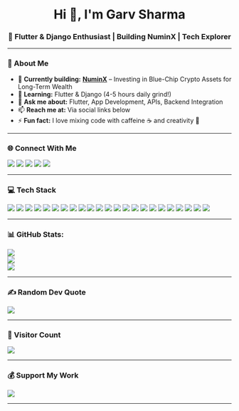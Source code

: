 <h1 align="center">Hi 👋, I'm Garv Sharma</h1>
<h3 align="center">🚀 Flutter & Django Enthusiast | Building NuminX | Tech Explorer</h3>

---

### 💫 About Me
- 🔭 **Currently building:** [**NuminX**](#) – Investing in Blue-Chip Crypto Assets for Long-Term Wealth
- 🌱 **Learning:** Flutter & Django (4-5 hours daily grind!)  
- 💬 **Ask me about:** Flutter, App Development, APIs, Backend Integration  
- 📫 **Reach me at:** Via social links below  
- ⚡ **Fun fact:** I love mixing code with caffeine ☕ and creativity 🎨  

---

### 🌐 Connect With Me  
<p align="left">
<a href="https://behance.net/garvsharmxa" target="_blank"><img src="https://img.shields.io/badge/Behance-1769ff?style=for-the-badge&logo=behance&logoColor=white"/></a>
<a href="https://instagram.com/garvsharmxa" target="_blank"><img src="https://img.shields.io/badge/Instagram-E4405F?style=for-the-badge&logo=instagram&logoColor=white"/></a>
<a href="https://linkedin.com/in/garvsharmxa" target="_blank"><img src="https://img.shields.io/badge/LinkedIn-0A66C2?style=for-the-badge&logo=linkedin&logoColor=white"/></a>
<a href="https://twitter.com/garvsharmxa_" target="_blank"><img src="https://img.shields.io/badge/Twitter-1DA1F2?style=for-the-badge&logo=twitter&logoColor=white"/></a>
<a href="https://youtube.com/@@garv8342" target="_blank"><img src="https://img.shields.io/badge/YouTube-FF0000?style=for-the-badge&logo=youtube&logoColor=white"/></a>
</p>

---

### 💻 Tech Stack
<p>
  <img src="https://img.shields.io/badge/C-%2300599C.svg?style=for-the-badge&logo=c&logoColor=white"/>
  <img src="https://img.shields.io/badge/C++-%2300599C.svg?style=for-the-badge&logo=c%2B%2B&logoColor=white"/>
  <img src="https://img.shields.io/badge/Dart-%230175C2.svg?style=for-the-badge&logo=dart&logoColor=white"/>
  <img src="https://img.shields.io/badge/Python-3670A0?style=for-the-badge&logo=python&logoColor=ffdd54"/>
  <img src="https://img.shields.io/badge/Java-%23ED8B00.svg?style=for-the-badge&logo=java&logoColor=white"/>
  <img src="https://img.shields.io/badge/Flutter-%2302569B.svg?style=for-the-badge&logo=Flutter&logoColor=white"/>
  <img src="https://img.shields.io/badge/Django-%23092E20.svg?style=for-the-badge&logo=django&logoColor=white"/>
  <img src="https://img.shields.io/badge/DjangoREST-ff1709?style=for-the-badge&logo=django&logoColor=white&labelColor=gray"/>
  <img src="https://img.shields.io/badge/Firebase-%23039BE5.svg?style=for-the-badge&logo=firebase"/>
  <img src="https://img.shields.io/badge/iOS-%2320232a.svg?style=for-the-badge&logo=apple&logoColor=white"/>
  <img src="https://img.shields.io/badge/Android-%2320232a.svg?style=for-the-badge&logo=android&logoColor=a4c639"/>
  <img src="https://img.shields.io/badge/Unity-%2320232a.svg?style=for-the-badge&logo=unity&logoColor=white"/>
  <img src="https://img.shields.io/badge/Unreal-%2320232a.svg?style=for-the-badge&logo=unreal-engine&logoColor=white"/>
  <img src="https://img.shields.io/badge/SQLite-%2307405e.svg?style=for-the-badge&logo=sqlite&logoColor=white"/>
  <img src="https://img.shields.io/badge/MySQL-%2300f.svg?style=for-the-badge&logo=mysql&logoColor=white"/>
  <img src="https://img.shields.io/badge/HTML5-%23E34F26.svg?style=for-the-badge&logo=html5&logoColor=white"/>
  <img src="https://img.shields.io/badge/Canva-%2300C4CC.svg?style=for-the-badge&logo=canva&logoColor=white"/>
  <img src="https://img.shields.io/badge/Dribbble-EA4C89?style=for-the-badge&logo=dribbble&logoColor=white"/>
  <img src="https://img.shields.io/badge/Figma-%23F24E1E.svg?style=for-the-badge&logo=figma&logoColor=white"/>
  <img src="https://img.shields.io/badge/Blender-%23F5792A.svg?style=for-the-badge&logo=blender&logoColor=white"/>
  <img src="https://img.shields.io/badge/Arduino-00979D?style=for-the-badge&logo=Arduino&logoColor=white"/>
  <img src="https://img.shields.io/badge/Postman-FF6C37?style=for-the-badge&logo=postman&logoColor=white"/>
  <img src="https://img.shields.io/badge/Notion-000000?style=for-the-badge&logo=notion&logoColor=white"/>
</p>

---

### 📊 GitHub Stats:
<p align="left">
  <img src="https://github-readme-stats.vercel.app/api?username=garvsharmxa&theme=dark&hide_border=false&include_all_commits=false&count_private=true"/>
  <br/>
  <img src="https://github-readme-streak-stats.herokuapp.com/?user=garvsharmxa&theme=dark&hide_border=false"/>
  <br/>
  <img src="https://github-readme-stats.vercel.app/api/top-langs/?username=garvsharmxa&theme=dark&hide_border=false&include_all_commits=false&count_private=true&layout=compact"/>
</p>

---

### ✍️ Random Dev Quote
<p align="left">
  <img src="https://quotes-github-readme.vercel.app/api?type=horizontal&theme=radical"/>
</p>

---

### 🚀 Visitor Count
<p align="left">
  <img src="https://visitcount.itsvg.in/api?id=garvsharmxa&label=Profile%20Views&color=0&icon=0&pretty=true"/>
</p>

---

### 💰 Support My Work
<p align="left">
  <a href="https://buymeacoffee.com/xgrave" target="_blank"><img src="https://img.shields.io/badge/Buy%20Me%20a%20Coffee-ffdd00?style=for-the-badge&logo=buy-me-a-coffee&logoColor=black" /></a>
</p>

---

<!-- Created with ❤️ by Garv Sharma using GPRM (https://gprm.itsvg.in) -->
